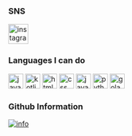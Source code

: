 ### SNS

<a href="https://www.instagram.com/dongheon_0916/">
<img src="https://user-images.githubusercontent.com/67136071/147853936-dba6c42c-59a0-46e0-bbab-7fb56d489db1.png" width="40" height="40" alt="instagram"/>
</a>

### Languages I can do

<p align="left">
<img src="https://user-images.githubusercontent.com/67136071/147854127-cb41226e-bcad-4bf2-944d-95c9f62b9012.png" width="30" height="30" alt="java"/> 
<img src="https://user-images.githubusercontent.com/67136071/147854199-6b612dc3-518a-4a94-84ed-f3f7aa6ef5cd.png" width="30" height="30" alt="kotlin"/>
<img src="https://user-images.githubusercontent.com/67136071/152681299-36a7403d-1cca-41fd-9c23-2afdc59cdb18.png" width="30" height="30" alt="html"/>
<img src="https://user-images.githubusercontent.com/67136071/152681431-a205f6ba-178c-4343-9555-ae63f07c20a4.png" width="30" height="30" alt="css"/>
<img src="https://user-images.githubusercontent.com/67136071/152681498-ffbeff28-5e0a-4bee-8087-bdc9480a3c53.png" width="30" height="30" alt="javascript"/>
<img src="https://user-images.githubusercontent.com/67136071/152681532-cefd59cc-a8be-4cdc-9b39-9322bd9f7f20.png" width="30" height="30" alt="python"/>
<img src="https://user-images.githubusercontent.com/67136071/153602785-e99ab59e-5d34-4ef8-83ea-03dea6134573.png" width="30" height="30" alt="golang"/>

</p>

### Github Information

[![info](https://github-readme-stats.vercel.app/api?username=HappyAndJust&&show_icons=true&theme=tokyonight)](https://github.com/dongheon916)
